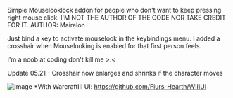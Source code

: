 Simple Mouselooklock addon for people who don't want to keep pressing right mouse click. 
I'M NOT THE AUTHOR OF THE CODE NOR TAKE CREDIT FOR IT. AUTHOR: Mairelon

Just bind a key to activate mouselook in the keybindings menu.
I added a crosshair when Mouselooking is enabled for that first person feels.

I'm a noob at coding don't kill me >.<

Update 05.21 - Crosshair now enlarges and shrinks if the character moves

![image](https://github.com/rfelleto/Mlooklock/assets/143844491/c8688bbc-fc0c-48ad-89f7-06a76cbb3426)
*With WarcraftIII UI: https://github.com/Fiurs-Hearth/WIIIUI
